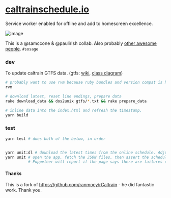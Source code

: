 # [caltrainschedule.io](https://caltrainschedule.io/)

Service worker enabled for offline and add to homescreen excellence.

![image](https://cloud.githubusercontent.com/assets/39191/15494867/a3f2a7c2-2141-11e6-9793-9b38e03aa6cf.png)

This is a @samccone & @paulirish collab. Also probably [other awesome people](https://github.com/paulirish/caltrainschedule.io/graphs/contributors). `#sosage`


### dev

To update caltrain GTFS data. (gtfs: [wiki](https://en.m.wikipedia.org/wiki/General_Transit_Feed_Specification), [class diagram](https://commons.wikimedia.org/wiki/File:GTFS_class_diagram.svg#mw-jump-to-license))
```sh
# probably want to use rvm because ruby bundles and version compat is hard
rvm

# download latest, reset line endings, prepare data
rake download_data && dos2unix gtfs/*.txt && rake prepare_data

# inline data into the index.html and refresh the timestamp.
yarn build
```

### test

```sh
yarn test # does both of the below, in order


yarn unit:dl # download the latest times from the online schedule. Adjust the results and save to JSON.
yarn unit # open the app, fetch the JSON files, then assert the schedules are equal clientside.
          # Puppeteer will report if the page says there are failures or not.
```

#### Thanks

This is a fork of https://github.com/ranmocy/rCaltrain - he did fantastic work. Thank you.
